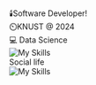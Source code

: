 
🕯️Software Developer!<br/>
⏲️KNUST @ 2024 <br/>
💻 Data Science <br/>
![My Skills](https://skillicons.dev/icons?i=py,git,discord,react,bootstrap,arduino,html,css,cpp)<br/>
Social life<br/>
![My Skills](https://skillicons.dev/icons?i=twitter,github,linkedin)



